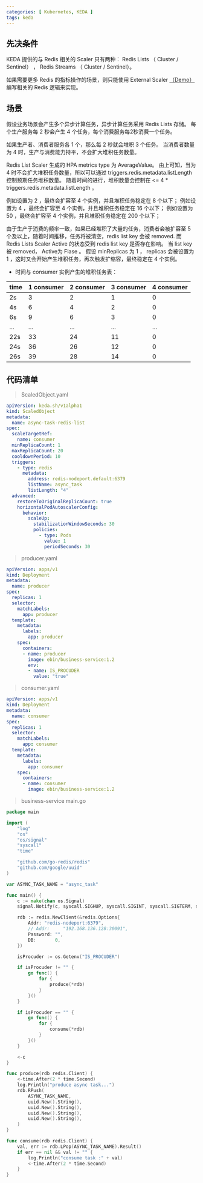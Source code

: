 ```yaml
---
categories: [ Kubernetes, KEDA ]
tags: keda
---
```


## 先决条件

KEDA 提供的与 Redis 相关的 Scaler 只有两种： Redis Lists （ Cluster / Sentinel） ， Redis Streams （ Cluster / Sentinel）。

如果需要更多 Redis 的指标操作的场景，则只能使用 External Scaler [（Demo）](../keda-external-scaler-demo) 编写相关的 Redis
逻辑来实现。

## 场景

假设业务场景会产生多个异步计算任务，异步计算任务采用 Redis Lists 存储。 每个生产服务每 2 秒会产生 4 个任务，每个消费服务每2秒消费一个任务。

如果生产者、消费者服务各 1 个，那么每 2 秒就会堆积 3 个任务。 当消费者数量为 4 时，生产与消费能力持平，不会扩大堆积任务数量。

Redis List Scaler 生成的 HPA metrics type 为 AverageValue。 由上可知，当为 4 时不会扩大堆积任务数量，所以可以通过 triggers.redis.metadata.listLength 控制预期任务堆积数量。
随着时间的进行，堆积数量会控制在 <= 4 * triggers.redis.metadata.listLength 。

例如设置为 2 ，最终会扩容至 4 个实例，并且堆积任务稳定在 8 个以下；
例如设置为 4 ，最终会扩容至 4 个实例，并且堆积任务稳定在 16 个以下；
例如设置为 50 ，最终会扩容至 4 个实例，并且堆积任务稳定在 200 个以下；

由于生产于消费的频率一致，如果已经堆积了大量的任务，消费者会被扩容至 5 个及以上，随着时间推移，任务将被清空，redis list key 会被 removed.
而 Redis Lists Scaler Active 的状态受到 redis list key 是否存在影响。 当 list key 被 removed， Active为 Flase 。
假设 minReplicas 为 1 ， replicas 会被设置为 1 ，这时又会开始产生堆积任务，再次触发扩缩容，最终稳定在 4 个实例。

* 时间与 consumer 实例产生的堆积任务表：

| time | 1 consumer | 2 consumer | 3 consumer | 4 consumer |
|------|------------|------------|------------|------------|
| 2s   | 3          | 2          | 1          | 0          |
| 4s   | 6          | 4          | 2          | 0          |
| 6s   | 9          | 6          | 3          | 0          |
| ...  | ...        | ...        | ...        | ...        |
| 22s  | 33         | 24         | 11         | 0          |
| 24s  | 36         | 26         | 12         | 0          |
| 26s  | 39         | 28         | 14         | 0          |

## 代码清单

> ScaledObject.yaml

~~~yaml
apiVersion: keda.sh/v1alpha1
kind: ScaledObject
metadata:
  name: async-task-redis-list
spec:
  scaleTargetRef:
    name: consumer
  minReplicaCount: 1
  maxReplicaCount: 20
  cooldownPeriod: 10
  triggers:
    - type: redis
      metadata:
        address: redis-nodeport.default:6379
        listName: async_task
        listLength: "4"
  advanced:
    restoreToOriginalReplicaCount: true
    horizontalPodAutoscalerConfig:
      behavior:
        scaleUp:
          stabilizationWindowSeconds: 30
          policies:
            - type: Pods
              value: 1
              periodSeconds: 30
~~~

> producer.yaml

~~~yaml
apiVersion: apps/v1
kind: Deployment
metadata:
  name: producer
spec:
  replicas: 1
  selector:
    matchLabels:
      app: producer
  template:
    metadata:
      labels:
        app: producer
    spec:
      containers:
      - name: producer
        image: ebin/business-service:1.2
        env:
        - name: IS_PROCUDER
          value: "true"
~~~

> consumer.yaml

~~~yaml
apiVersion: apps/v1
kind: Deployment
metadata:
  name: consumer
spec:
  replicas: 1
  selector:
    matchLabels:
      app: consumer
  template:
    metadata:
      labels:
        app: consumer
    spec:
      containers:
      - name: consumer
        image: ebin/business-service:1.2
~~~

> business-service main.go

~~~go
package main

import (
	"log"
	"os"
	"os/signal"
	"syscall"
	"time"

	"github.com/go-redis/redis"
	"github.com/google/uuid"
)

var ASYNC_TASK_NAME = "async_task"

func main() {
	c := make(chan os.Signal)
	signal.Notify(c, syscall.SIGHUP, syscall.SIGINT, syscall.SIGTERM, syscall.SIGQUIT)

	rdb := redis.NewClient(&redis.Options{
		Addr: "redis-nodeport:6379",
		// Addr:     "192.168.136.128:30091",
		Password: "",
		DB:       0,
	})

	isProcuder := os.Getenv("IS_PROCUDER")

	if isProcuder != "" {
		go func() {
			for {
				produce(*rdb)
			}
		}()
	}

	if isProcuder == "" {
		go func() {
			for {
				consume(*rdb)
			}
		}()
	}

	<-c
}

func produce(rdb redis.Client) {
	<-time.After(2 * time.Second)
	log.Println("produce async task...")
	rdb.RPush(
		ASYNC_TASK_NAME,
		uuid.New().String(),
		uuid.New().String(),
		uuid.New().String(),
		uuid.New().String(),
	)
}

func consume(rdb redis.Client) {
	val, err := rdb.LPop(ASYNC_TASK_NAME).Result()
	if err == nil && val != "" {
		log.Println("consume task :" + val)
		<-time.After(2 * time.Second)
	}
}
~~~
